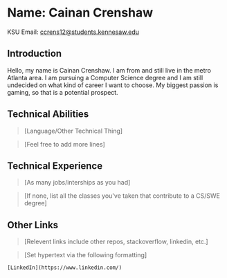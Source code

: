 # Name: Cainan Crenshaw
KSU Email: ccrens12@students.kennesaw.edu

## Introduction
Hello, my name is Cainan Crenshaw. I am from and still live in the metro Atlanta area. I am pursuing a Computer Science degree and I am still undecided on what kind of career I want to choose. My biggest passion is gaming, so that is a potential prospect.
## Technical Abilities
> [Language/Other Technical Thing]

> [Feel free to add more lines]
## Technical Experience 
> [As many jobs/interships as you had]

> [If none, list all the classes you've taken that contribute to a CS/SWE degree]
## Other Links
> [Relevent links include other repos, stackoverflow, linkedin, etc.]

> [Set hypertext via the following formatting]
```
[LinkedIn](https://www.linkedin.com/)
```
